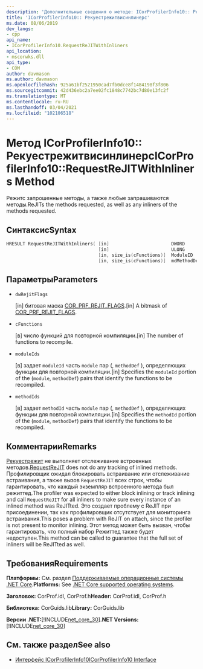 ```yaml
---
description: 'Дополнительные сведения о методе: ICorProfilerInfo10:: Рекуестрежитвисинлинерс'
title: 'ICorProfilerInfo10:: Рекуестрежитвисинлинерс'
ms.date: 08/06/2019
dev_langs:
- cpp
api_name:
- ICorProfilerInfo10.RequestReJITWithInliners
api_location:
- mscorwks.dll
api_type:
- COM
author: davmason
ms.author: davmason
ms.openlocfilehash: 925a61bf2521950cad7fb0dce8f1484198f3f806
ms.sourcegitcommit: 42d436ebc2a7ee02fc1848c7742bc7d80e13fc2f
ms.translationtype: MT
ms.contentlocale: ru-RU
ms.lasthandoff: 03/04/2021
ms.locfileid: "102106518"
---
```

# <a name="icorprofilerinfo10requestrejitwithinliners-method"></a><span data-ttu-id="ef644-103">Метод ICorProfilerInfo10:: Рекуестрежитвисинлинерс</span><span class="sxs-lookup"><span data-stu-id="ef644-103">ICorProfilerInfo10::RequestReJITWithInliners Method</span></span>

<span data-ttu-id="ef644-104">Режитс запрошенные методы, а также любые запрашиваются методы.</span><span class="sxs-lookup"><span data-stu-id="ef644-104">ReJITs the methods requested, as well as any inliners of the methods requested.</span></span>

## <a name="syntax"></a><span data-ttu-id="ef644-105">Синтаксис</span><span class="sxs-lookup"><span data-stu-id="ef644-105">Syntax</span></span>

```cpp
HRESULT RequestReJITWithInliners( [in]                       DWORD       dwRejitFlags,
                                  [in]                       ULONG       cFunctions,
                                  [in, size_is(cFunctions)]  ModuleID    moduleIds[],
                                  [in, size_is(cFunctions)]  mdMethodDef methodIds[]);
```

## <a name="parameters"></a><span data-ttu-id="ef644-106">Параметры</span><span class="sxs-lookup"><span data-stu-id="ef644-106">Parameters</span></span>

- `dwRejitFlags`

  <span data-ttu-id="ef644-107">\[in] битовая маска [COR_PRF_REJIT_FLAGS](cor-prf-rejit-flags-enumeration.md).</span><span class="sxs-lookup"><span data-stu-id="ef644-107">\[in] A bitmask of [COR_PRF_REJIT_FLAGS](cor-prf-rejit-flags-enumeration.md).</span></span>

- `cFunctions`

  <span data-ttu-id="ef644-108">\[в] число функций для повторной компиляции.</span><span class="sxs-lookup"><span data-stu-id="ef644-108">\[in] The number of functions to recompile.</span></span>

- `moduleIds`

  <span data-ttu-id="ef644-109">\[в] задает `moduleId` часть `module` пар (, `methodDef` ), определяющих функции для повторной компиляции.</span><span class="sxs-lookup"><span data-stu-id="ef644-109">\[in] Specifies the `moduleId` portion of the (`module`, `methodDef`) pairs that identify the functions to be recompiled.</span></span>

- `methodIds`

  <span data-ttu-id="ef644-110">\[в] задает `methodId` часть `module` пар (, `methodDef` ), определяющих функции для повторной компиляции.</span><span class="sxs-lookup"><span data-stu-id="ef644-110">\[in] Specifies the `methodId` portion of the (`module`, `methodDef`) pairs that identify the functions to be recompiled.</span></span>

## <a name="remarks"></a><span data-ttu-id="ef644-111">Комментарии</span><span class="sxs-lookup"><span data-stu-id="ef644-111">Remarks</span></span>

<span data-ttu-id="ef644-112">[Рекуестрежит](icorprofilerinfo4-requestrejit-method.md) не выполняет отслеживание встроенных методов.</span><span class="sxs-lookup"><span data-stu-id="ef644-112">[RequestReJIT](icorprofilerinfo4-requestrejit-method.md) does not do any tracking of inlined methods.</span></span> <span data-ttu-id="ef644-113">Профилировщик ожидал блокировать встраивание или отслеживание встраивания, а также вызов `RequestReJIT` всех строк, чтобы гарантировать, что каждый экземпляр встроенного метода был режиттед.</span><span class="sxs-lookup"><span data-stu-id="ef644-113">The profiler was expected to either block inlining or track inlining and call `RequestReJIT` for all inliners to make sure every instance of an inlined method was ReJITted.</span></span> <span data-ttu-id="ef644-114">Это создает проблему с ReJIT при присоединении, так как профилировщик отсутствует для мониторинга встраивания.</span><span class="sxs-lookup"><span data-stu-id="ef644-114">This poses a problem with ReJIT on attach, since the profiler is not present to monitor inlining.</span></span> <span data-ttu-id="ef644-115">Этот метод может быть вызван, чтобы гарантировать, что полный набор Режиттед также будет недоступен.</span><span class="sxs-lookup"><span data-stu-id="ef644-115">This method can be called to guarantee that the full set of inliners will be ReJITted as well.</span></span>

## <a name="requirements"></a><span data-ttu-id="ef644-116">Требования</span><span class="sxs-lookup"><span data-stu-id="ef644-116">Requirements</span></span>

<span data-ttu-id="ef644-117">**Платформы:** См. раздел [Поддерживаемые операционные системы .NET Core](../../../core/install/windows.md?pivots=os-windows).</span><span class="sxs-lookup"><span data-stu-id="ef644-117">**Platforms:** See [.NET Core supported operating systems](../../../core/install/windows.md?pivots=os-windows).</span></span>

<span data-ttu-id="ef644-118">**Заголовок:** CorProf.idl, CorProf.h</span><span class="sxs-lookup"><span data-stu-id="ef644-118">**Header:** CorProf.idl, CorProf.h</span></span>

<span data-ttu-id="ef644-119">**Библиотека:** CorGuids.lib</span><span class="sxs-lookup"><span data-stu-id="ef644-119">**Library:** CorGuids.lib</span></span>

<span data-ttu-id="ef644-120">**Версии .NET:**[!INCLUDE[net_core_30](../../../../includes/net-core-30-md.md)]</span><span class="sxs-lookup"><span data-stu-id="ef644-120">**.NET Versions:** [!INCLUDE[net_core_30](../../../../includes/net-core-30-md.md)]</span></span>

## <a name="see-also"></a><span data-ttu-id="ef644-121">См. также раздел</span><span class="sxs-lookup"><span data-stu-id="ef644-121">See also</span></span>

- [<span data-ttu-id="ef644-122">Интерфейс ICorProfilerInfo10</span><span class="sxs-lookup"><span data-stu-id="ef644-122">ICorProfilerInfo10 Interface</span></span>](icorprofilerinfo10-interface.md)
